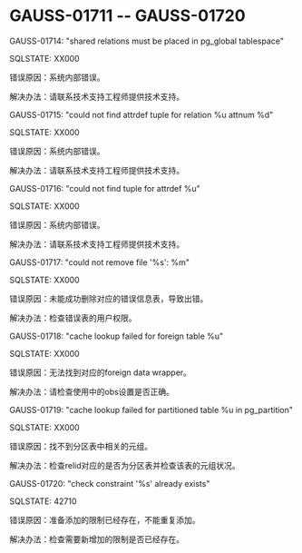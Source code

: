 # GAUSS-01711 -- GAUSS-01720<a name="ZH-CN_TOPIC_0302073256"></a>

GAUSS-01714: "shared relations must be placed in pg\_global tablespace"

SQLSTATE: XX000

错误原因：系统内部错误。

解决办法：请联系技术支持工程师提供技术支持。

GAUSS-01715: "could not find attrdef tuple for relation %u attnum %d"

SQLSTATE: XX000

错误原因：系统内部错误。

解决办法：请联系技术支持工程师提供技术支持。

GAUSS-01716: "could not find tuple for attrdef %u"

SQLSTATE: XX000

错误原因：系统内部错误。

解决办法：请联系技术支持工程师提供技术支持。

GAUSS-01717: "could not remove file '%s': %m"

SQLSTATE: XX000

错误原因：未能成功删除对应的错误信息表，导致出错。

解决办法：检查错误表的用户权限。

GAUSS-01718: "cache lookup failed for foreign table %u"

SQLSTATE: XX000

错误原因：无法找到对应的foreign data wrapper。

解决办法：请检查使用中的obs设置是否正确。

GAUSS-01719: "cache lookup failed for partitioned table %u in pg\_partition"

SQLSTATE: XX000

错误原因：找不到分区表中相关的元组。

解决办法：检查relid对应的是否为分区表并检查该表的元组状况。

GAUSS-01720: "check constraint '%s' already exists"

SQLSTATE: 42710

错误原因：准备添加的限制已经存在，不能重复添加。

解决办法：检查需要新增加的限制是否已经存在。

